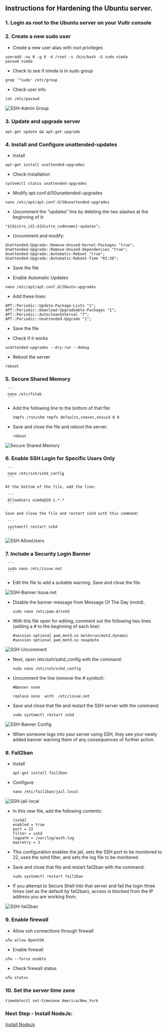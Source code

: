 
## Instructions for Hardening the Ubuntu server.

### 1. Login as root to the Ubuntu server on your Vultr console

### 2. Create a new sudo user
- Create a new user alias with root privileges
```
useradd -ou 0 -g 0 -d /root -s /bin/bash -G sudo nimda
passwd nimda
```

- Check to see if nimda is in sudo group
```
grep '^sudo' /etc/group
```
- Check user info
```
cat /etc/passwd
```

![SSH-Admin Group](../images/et0302-06_ssh-admin-group.png#img2 "SSH-Admin Group")


### 3. Update and upgrade server

```
apt-get update && apt-get upgrade
```

### 4. Install and Configure unattended-updates

- Install
```
apt-get install unattended-upgrades
```
- Check installation
```
systemctl status unattended-upgrades
```
- Modify apt.conf.d/50unattended-upgrades
```
nano /etc/apt/apt.conf.d/50unattended-upgrades
```
- Uncomment the “updates” line by deleting the two slashes at the beginning of it:
```
"${distro_id}:${distro_codename}-updates";
```
- Uncomment and modify:
```
Unattended-Upgrade::Remove-Unused-Kernel-Packages "true";
Unattended-Upgrade::Remove-Unused-Dependencies "true";
Unattended-Upgrade::Automatic-Reboot "true";
Unattended-Upgrade::Automatic-Reboot-Time "02:38";
```
- Save the file

- Enable Automatic Updates
```
nano /etc/apt/apt.conf.d/20auto-upgrades
```
- Add these lines:
```
APT::Periodic::Update-Package-Lists "1";
APT::Periodic::Download-Upgradeable-Packages "1";
APT::Periodic::AutocleanInterval "7";
APT::Periodic::Unattended-Upgrade "1";
```

- Save the file

- Check if it works

```
unattended-upgrades --dry-run --debug
```

- Reboot the server
```
reboot
```

### 5. Secure Shared Memory
     ```
     nano /etc/fstab
     ```
- Add the following line to the bottom of that file:
     ```
     tmpfs /run/shm tmpfs defaults,noexec,nosuid 0 0  
     ``` 
- Save and close the file and reboot the server.
     ```
     reboot
     ```
![Secure Shared Memory](../images/et0302-01_Hardening-secure-shared-memory.png#img2 "Secure Shared Memory")

### 6. Enable SSH Login for Specific Users Only

     ```
     nano /etc/ssh/sshd_config
     ```

    At the bottom of the file, add the line:

     ```
     AllowUsers nimda@10.1.*.*
     ```

    Save and close the file and restart sshd with this command:

     ```
     systemctl restart sshd
     ```

![SSH AllowUsers](../images/et0302-02_ssh-allowusers.png#img2 "SSH AllowUsers")

### 7. Include a Security Login Banner
     ```
     sudo nano /etc/issue.net
     ```

- Edit the file to add a suitable warning. Save and close the file.

![SSH-Banner Issue.net](../images/et0302-03_ssh-banner-issue-net.png#img2 "SSH-SSH-Banner Issue.net")

- Disable the banner message from Message Of The Day (motd).
     ```
     sudo nano /etc/pam.d/sshd
     ```

- With this file open for editing, comment out the following two lines (adding a # to the beginning of each line):
     ```
     #session optional pam_motd.so motd=run/motd.dynamic
     #session optional pam_motd.so noupdate
     ```

![SSH-Uncomment](../images/et0302-04_ssh-uncomment-pam-d.png#img2 "SSH-Uncomment")
     
- Next, open /etc/ssh/sshd_config with the command:

     ```
     sudo nano /etc/ssh/sshd_config
     ```
- Uncomment the line (remove the # symbol):

     ```
     #Banner none

     replace none  with  /etc/issue.net
     ```
- Save and close that file and restart the SSH server with the command:
     
     ```
     sudo systemctl restart sshd
     ```

![SSH-Banner Config](../images/et0302-05_ssh-banner-config.png#img2 "SSH-Banner Config")

- When someone logs into your server using SSH, they see your newly added banner warning them of any consequences of further action. 



### 8. Fail2ban
- Install
     ```
     apt-get install fail2ban
     ```
- Configure
     ```     
     nano /etc/fail2ban/jail.local
     ```

![SSH-jail-local](../images/et0302-065_ssh-jail-local.png#img2 "SSH-jail-local")

- In this new file, add the following contents:
     ```
     [sshd]
     enabled = true
     port = 22
     filter = sshd
     logpath = /var/log/auth.log
     maxretry = 3
     ```

- This configuration enables the jail, sets the SSH port to be monitored to 22, uses the sshd filter, and sets the log file to be monitored.

- Save and close that file and restart fail2ban with the command:
     ```
     sudo systemctl restart fail2ban
     ```

- If you attempt to Secure Shell into that server and fail the login three times (set as the default by fail2ban), access is blocked from the IP address you are working from. 

![SSH-fail2ban](../images/et0302-07_ssh-fail2ban.png#img2 "SSH-fail2ban")

### 9. Enable firewall

- Allow ssh connections through firewall
```
ufw allow OpenSSH
```

- Enable firewall
```
ufw --force enable
```

- Check firewall status
```
ufw status
```

### 10. Set the server time zone
```
timedatectl set-timezone America/New_York 
```

### Next Step - Install NodeJs: 

[Install NodeJs](../setup/et0303_Setup-NodeJS-Ubuntu.md)

